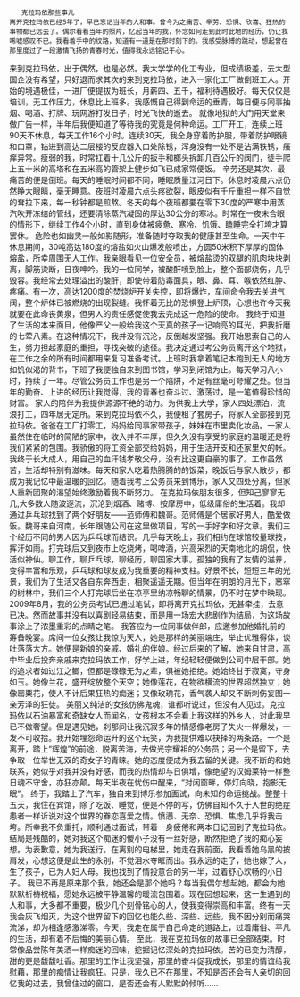        克拉玛依那些事儿
    离开克拉玛依已经5年了，早已忘记当年的人和事。曾今为之痛苦、辛劳、恐惧、欣喜、狂热的事物都已远去了。偶尔看看当年的照片，忆起当年的我，怀念如何走到此时此地的经历，仍让我唏嘘感叹不已。我看着手中的纹路，知道有一道是在那时刻下的。我感受脉搏的跳动，想起曾在那里度过了一段激情飞扬的青春时光，值得我永远铭记于心。
来到克拉玛依，出于偶然，也是必然。我大学学的化工专业，但成绩极差，去大型国企没有希望，只好退而求其次的来到克拉玛依，进入一家化工厂做倒班工人。开始的境遇极佳，一进厂便提拔为班长，月薪四、五千，福利待遇极好。每天仅仅是培训，无工作压力，休息比上班多。我感慨自己得到命运的垂青，每日便与同事抽烟、喝酒、打牌、玩网游打发日子，时光飞快的逝去。
就像地狱的大门用天堂来做广告一样，半年后我便知道了等待我的究竟是何种命运。工厂开工，连续上班90天不休息，每天工作16个小时。连续30天，我全身穿着防护服，带着防护眼镜和口罩，钻进到高达二层楼的反应器入口处除锈，浑身没有一处不是沾满铁锈，瘙痒异常。瘦弱的我，时常扛着十几公斤的扳手和榔头拆卸几百公斤的阀门，徒手爬上五十米的高塔和在五米高的管架上健步如飞已成家常便饭。
辛劳还是其次，最痛苦的便是倒班。每天的睡眠时间都不同，睡眠质量江河日下。休息时凌晨六点仍然睁大眼睛，毫无睡意。夜班时凌晨六点头疼欲裂，眼皮似有千斤重担一样不自觉的耷拉下来，每一秒钟都是煎熬。冬天的每个夜班都要在零下30度的严寒中用蒸汽吹开冻结的管线，还要清除蒸汽凝固的厚达30公分的寒冰。时常在一夜未合眼的情形下，继续工作4个小时，直到身体被疲惫、寒冷、饥饿、瞌睡完全打垮才算罢休。
危险也如幽灵一般如影随形，准备随时夺取我的健康甚至生命。一天中午休息期间，30吨高达180度的熔盐如火山爆发般喷出，方圆50米积下厚厚的固体熔盐，所幸周围无人工作。我亲眼看见一位安全员，被熔盐烫的双腿的肌肉块块剥离，脚筋烫断，日夜呻吟。我的一位同学，被酸酐喷到脸上，整个面部烧伤，几乎毁容。我经常去处理溢出的酸酐，即使带着防毒面具，眼、鼻、耳、喉依然红肿、疼痛。有一次，高达1200度的焚烧炉开关失控，即将爆炸，车间命令我去关进气阀，整个炉体已被燃烧的出现裂缝。我怀着无比的恐惧登上炉顶，心想也许今天我就要在此命丧黄泉，但男人的责任感促使我去完成这一危险的使命。
我终于知道了生活的本来面目，他像严父一般给我这个天真的孩子一记响亮的耳光，把我折磨的七荤八素。在这种情况下，我并没有沉沦，反倒越发坚强。我开始思索自己的人生，努力担起家庭的重担，寻找突破的途径。我决定通过考公务员离开这个地狱，在工作之余的所有时间都用来复习准备考试。上班时我拿着笔记本跑到无人的地方如饥似渴的背书，下班了我便独自来到图书馆，学习到闭馆为止。每天学习八小时，持续了一年。尽管公务员工作也是另一个陷阱，不足有丝毫可夸耀之处。但当年的勤奋、上进的经历让我觉得，我的青春也奋斗过、激荡过，是一笔值得珍惜的财富。
家人的陪伴为我提供源源不绝的动力。为供我上大学，家人四处漂泊，流浪打工，四年居无定所。来到克拉玛依不久，我便租了套房子，将家人全部接到克拉玛依。爸爸在工厂打零工，妈妈给同事家带孩子，妹妹在市里卖化妆品。一家人虽然住在临时的简陋的家中，收入并不丰厚，但久久没有享受的家庭的温暖还是将我们紧紧的包围。我骄傲的将工资全部交给妈妈，用于生活开支和还家里欠的帐。我终于长大成人，用自己的血汗钱孝敬父母，没有比这更自豪的事了。工作虽然苦，生活却特别有滋味。每天和家人吃着热腾腾的的饭菜，晚饭后与家人散步，都成为我记忆中最温暖的回忆。随着我考上公务员来到博乐，家人又四处分离，但家人重新团聚的渴望始终激励着我不断努力。
在克拉玛依朋友很多，但知己寥寥无几,大多数人随波逐流，沉沦到烟酒、赌博、按摩房中，低级庸俗的生活着。我却通过乒乓球找到了两个好朋友——范师傅和魏哥。范师傅是个居家好男人，酷爱做饭。魏哥来自河南，长年跟随公司在这里做项目，写的一手好字和好文章。我们三个经历不同的男人因为乒乓球而结识。几乎每天晚上，我们相约在球馆较量球技，挥汗如雨。打完球后又到夜市上吃烧烤，喝啤酒，兴高采烈的天南地北的胡侃，快活似神仙。聊工作，聊乒乓球，聊经历，聊国家大事。孤独的我有了友情的滋养，变得丰富和乐观，乒乓球和球友成为我重要的精神支柱。好景不长，短短三年的光景，我们为了生活又各自东奔西走，相聚遥遥无期。但当年在明朗的月光下，窸窣的树林中，我们三个人打完球后坐在凉亭里纳凉畅聊的情景，仍不时在梦中映现。
2009年8月，我的公务员考试已通过笔试，即将离开克拉玛依，无甚牵挂，去意已决。然而故事并没有以喜剧轻易结束，而是用一场宏大悲剧作为结局，为这场故事涂上了浓墨重彩的点睛之笔。
我答应为一位同事做伴郎，应邀参加他婚礼前的筹备晚宴。席间一位女孩让我惊为天人，她是那样的美丽端庄，举止优雅得体，谈吐落落大方。她便是新娘的亲戚、婚礼的伴娘。经过后来的了解，她来自甘肃，高中毕业后投奔亲戚来克拉玛依工作，好学上进，年纪轻轻便做到公司中层干部。她的追求者如过江之鲫，但都是碌碌无为之辈，俱被她拒绝。她始终甘于寂寞，守身如玉。她像兰花，盛开绽放整个天空；她像莲花，在物欲横流的世界超然独立；她像罂粟花，使人不计后果狂热的痴迷；又像玫瑰花，香气袭人却又不断刺伤妄图一亲芳泽的狂徒。
美丽又纯洁的女孩仿佛鬼魂，谁都听说过，但没有人见过。克拉玛依以石油暴富和奇缺女人而闻名，女孩根本不会看上我这样的外乡人，对此我早已不做奢望。但是遇见她，刹那间让我沉寂多年的情感像老房子失火一样爆发，一发不可收拾。我开始埋怨命运开的这个玩笑，为我提供难以抉择的两条路。一个是离开，踏上“辉煌”的前途，脱离苦海，去做光宗耀祖的公务员；另一个是留下，去争取一位举世无双的奇女子的青睐。她的态度便成为我去留的关键。我不断的和她联系，她似乎对我并没有好感，而我的热情却与日俱增，像绝望的汉姆莱特一样整日魂不守舍，亦狂亦颠。每天半夜在忧伤中醒来，“对闲窗畔，停灯向晓，抱影无眠”。
终于，我踏上了汽车，独自来到博乐参加面试，向未知的命运挑战。整整十五天，我住在宾馆，除了吃饭、睡觉，便是不停的写，仿佛自知不久于人世的绝症患者一样诉说对这个世界的眷恋喜爱之情。愤懑、无奈、恐惧、焦虑几乎将我击垮。所幸我不负重托，顺利通过面试，带着一身疲倦和两本日记回到了克拉玛依。结局是残酷的，她对我这个痴迷的傻小子没有一丝好感，断然拒绝了我的痴心妄想。为表歉意，她为我送行。在离别的电梯里，她走在我前面，我看着她乌黑的披肩发，心想这便是此生的永别，不觉泪水夺眶而出。我永远的走了，她也嫁了人，生了孩子，已为人妇人母。我也找到了情投意合的另一半，过着舒心欢畅的小日子。
    我已不再是原来那个我，她还会是那个她吗？每当我偶尔想起她，都会为她默默祈祷祝福，愿她永远被平静温馨的暖流包围着。现在回想起来，这一生遇到的人和事，大多都不重要，极少几个刻骨铭心的人，使我变得崇高和丰富。终有一天我会灰飞烟灭，为这个世界留下的回忆也能久些、深些、远些。我不因分别而痛哭流涕，却为相逢感激涕零。今天，我走在属于自己命定的道路上，过着庸俗、平凡的生活，却有着不后悔的美丽心情。
至此，我在克拉玛依的故事已全部结束。时常像品尝陈年美酒一样痴迷的回味，挖掘记忆深处的克拉玛依。苦的已变为清醇，甜的更是馥馥吐香。那里的工作让我坚强，那里的奋斗促我成长，那里的情谊给我慰藉，那里的痴情让我疯狂。只是，我久已不在那里，不知是否还会有人亲切的回忆我的过去，我曾住过的窗口，是否还会有人默默的倾听……
